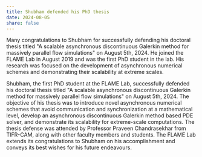 ```yaml
---
title: Shubham defended his PhD thesis
date: 2024-08-05
share: false
---
```

Many congratulations to Shubham for successfully defending his doctoral thesis titled "A scalable asynchronous discontinuous Galerkin method for massively parallel flow simulations" on August 5th, 2024. He joined the FLAME Lab in August 2019 and was the first PhD student in the lab. His research was focused on the development of asynchronous numerical schemes and demonstrating their scalability at extreme scales.


<!--more-->
Shubham, the first PhD student at the FLAME Lab, successfully defended his doctoral thesis titled "A scalable asynchronous discontinuous Galerkin method for massively parallel flow simulations" on August 5th, 2024. The objective of his thesis was to introduce novel asynchronous numerical schemes that avoid communication and synchronization at a mathematical level, develop an asynchronous discontinuous Galerkin method based PDE solver, and demonstrate its scalability for extreme-scale computations. The thesis defense was attended by Professor Praveen Chandrasekhar from TIFR-CAM, along with other faculty members and students. The FLAME Lab extends its congratulations to Shubham on his accomplishment and conveys its best wishes for his future endeavours.

